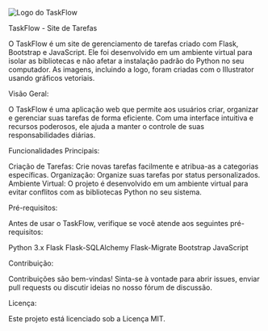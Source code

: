 ![Logo do TaskFlow](images/taskflow.png)


TaskFlow - Site de Tarefas

O TaskFlow é um site de gerenciamento de tarefas criado com Flask, Bootstrap e JavaScript. Ele foi desenvolvido em um ambiente virtual para isolar as bibliotecas e não afetar a instalação padrão do Python no seu computador. As imagens, incluindo a logo, foram criadas com o Illustrator usando gráficos vetoriais.


Visão Geral:

O TaskFlow é uma aplicação web que permite aos usuários criar, organizar e gerenciar suas tarefas de forma eficiente. Com uma interface intuitiva e recursos poderosos, ele ajuda a manter o controle de suas responsabilidades diárias.


Funcionalidades Principais:

Criação de Tarefas: Crie novas tarefas facilmente e atribua-as a categorias específicas.
Organização: Organize suas tarefas por status personalizados.
Ambiente Virtual: O projeto é desenvolvido em um ambiente virtual para evitar conflitos com as bibliotecas Python no seu sistema.


Pré-requisitos:

Antes de usar o TaskFlow, verifique se você atende aos seguintes pré-requisitos:


Python 3.x
Flask
Flask-SQLAlchemy
Flask-Migrate
Bootstrap
JavaScript


Contribuição:

Contribuições são bem-vindas! Sinta-se à vontade para abrir issues, enviar pull requests ou discutir ideias no nosso fórum de discussão.



Licença:

Este projeto está licenciado sob a Licença MIT.
